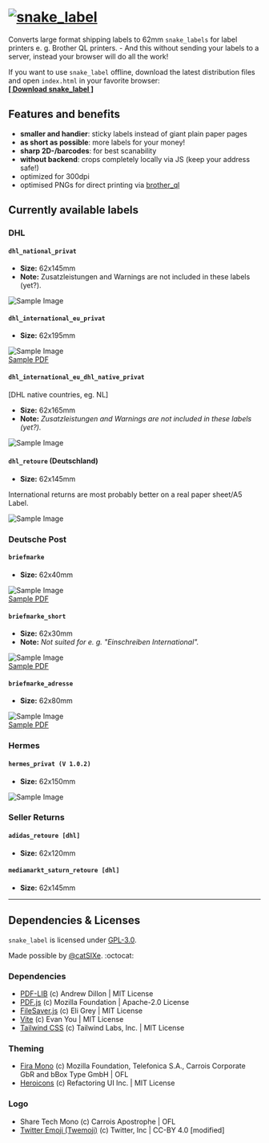 # [![`snake_label`](/img/snake_label_header.webp)](https://snake-label.de)
Converts large format shipping labels to 62mm `snake_labels` for label printers e. g. Brother QL printers. - And this without sending your labels to a server, instead your browser will do all the work!

If you want to use `snake_label` offline, download the latest distribution files and open `index.html` in your favorite browser: \
 **[[ Download snake_label ]](https://github.com/typingbeaver/snake-label/archive/refs/heads/dist.zip)**

## Features and benefits
- **smaller and handier**: sticky labels instead of giant plain paper pages
- **as short as possible**: more labels for your money!
- **sharp 2D-/barcodes**: for best scanability
- **without backend**: crops completely locally via JS (keep your address safe!)
- optimized for 300dpi
- optimised PNGs for direct printing via [brother_ql](https://github.com/pklaus/brother_ql)


Currently available labels
---------------------------

### DHL

#### `dhl_national_privat`
- **Size:** 62x145mm
- **Note:** Zusatzleistungen and Warnings are not included in these labels (yet?).

![Sample Image](/samples/dhl/dhl_privat.png)
<!-- [Sample PDF]() -->

#### `dhl_international_eu_privat`
- **Size:** 62x195mm

![Sample Image](/samples/dhl/dhl_international_eu_privat.png) \
[Sample PDF](/samples/dhl/dhl_international_eu_privat.pdf)

#### `dhl_international_eu_dhl_native_privat`
[DHL native countries, eg. NL]
- **Size:** 62x165mm
- **Note:** *Zusatzleistungen and Warnings are not included in these labels (yet?).*

![Sample Image](/samples/dhl/dhl_international_eu_native_privat.png)
<!-- [Sample PDF]() -->

#### `dhl_retoure` (Deutschland)
- **Size:** 62x145mm

International returns are most probably better on a real paper sheet/A5 Label.

![Sample Image](/samples/dhl/dhl_retoure.png)
<!-- [Sample PDF]() -->

### Deutsche Post

#### `briefmarke`
- **Size:** 62x40mm

![Sample Image](/samples/deutsche_post/briefmarke.png) \
[Sample PDF](/samples/deutsche_post/briefmarke.pdf)

#### `briefmarke_short`
- **Size:** 62x30mm
- **Note:** *Not suited for e. g. "Einschreiben International".*

![Sample Image](/samples/deutsche_post/briefmarke_short.png) \
[Sample PDF](/samples/deutsche_post/briefmarke_short.pdf)

#### `briefmarke_adresse`
- **Size:** 62x80mm

![Sample Image](/samples/deutsche_post/briefmarke_adresse.png) \
[Sample PDF](/samples/deutsche_post/briefmarke_adresse.pdf)

### Hermes

#### `hermes_privat (V 1.0.2)`
- **Size:** 62x150mm

![Sample Image](/samples/hermes/hermes_privat.png)
<!-- [Sample PDF]() -->

### Seller Returns

#### `adidas_retoure [dhl]`
- **Size:** 62x120mm

<!-- ![Sample Image]() -->
<!-- [Sample PDF]() -->

#### `mediamarkt_saturn_retoure [dhl]`
- **Size:** 62x145mm

<!-- ![Sample Image]() -->
<!-- [Sample PDF]() -->


---
## Dependencies & Licenses
`snake_label` is licensed under [GPL-3.0](LICENSE).

Made possible by [@catSIXe](https://github.com/cheetahdotcat). :octocat:

### Dependencies
- [PDF-LIB](https://github.com/Hopding/pdf-lib) (c) Andrew Dillon | MIT License
- [PDF.js](https://github.com/mozilla/pdf.js) (c) Mozilla Foundation | Apache-2.0 License
- [FileSaver.js](https://github.com/eligrey/FileSaver.js) (c) Eli Grey | MIT License
- [Vite](https://github.com/vitejs/vite) (c) Evan You | MIT License
- [Tailwind CSS](https://github.com/tailwindlabs/tailwindcss) (c) Tailwind Labs, Inc. | MIT License

### Theming
- [Fira Mono](https://github.com/bBoxType/FiraSans) (c) Mozilla Foundation, Telefonica S.A., Carrois Corporate GbR and bBox Type GmbH | OFL
- [Heroicons](https://github.com/tailwindlabs/heroicons) (c) Refactoring UI Inc. | MIT License

### Logo
 - Share Tech Mono (c) Carrois Apostrophe | OFL
 - [Twitter Emoji (Twemoji)](https://github.com/twitter/twemoji) (c) Twitter, Inc | CC-BY 4.0 [modified]
